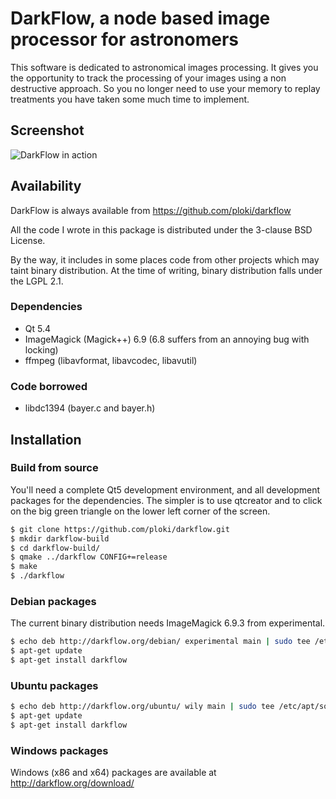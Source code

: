 # DarkFlow, a node based image processor for astronomers


This software is dedicated to astronomical images processing. It gives you the opportunity to track the processing of your images using a non destructive approach. So you no longer need to use your memory to replay treatments you have taken some much time to implement.


## Screenshot

![DarkFlow in action](http://darkflow.org/images/df-2016-02-01bis.jpg)

## Availability

DarkFlow is always available from https://github.com/ploki/darkflow

All the code I wrote in this package is distributed under the 3-clause BSD License.

By the way, it includes in some places code from other projects which may taint binary distribution. At the time of writing, binary distribution falls under the LGPL 2.1.

### Dependencies
 - Qt 5.4
 - ImageMagick (Magick++) 6.9 (6.8 suffers from an annoying bug with locking)
 - ffmpeg (libavformat, libavcodec, libavutil)
 
### Code borrowed
 - libdc1394 (bayer.c and bayer.h)

## Installation

### Build from source


You'll need a complete Qt5 development environment, and all development packages for the dependencies. The simpler is to use qtcreator and to click on the big green triangle on the lower left corner of the screen.
``` bash
$ git clone https://github.com/ploki/darkflow.git
$ mkdir darkflow-build
$ cd darkflow-build/
$ qmake ../darkflow CONFIG+=release
$ make
$ ./darkflow
```

### Debian packages

The current binary distribution needs ImageMagick 6.9.3 from experimental.

``` bash
$ echo deb http://darkflow.org/debian/ experimental main | sudo tee /etc/apt/sources.list.d/darkflow.list
$ apt-get update
$ apt-get install darkflow
```

### Ubuntu packages

``` bash
$ echo deb http://darkflow.org/ubuntu/ wily main | sudo tee /etc/apt/sources.list.d/darkflow.list
$ apt-get update
$ apt-get install darkflow
```

### Windows packages

Windows (x86 and x64) packages are available at http://darkflow.org/download/
